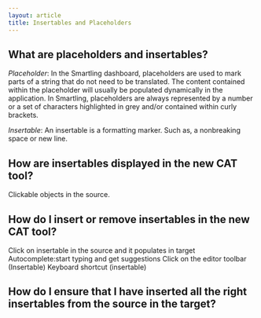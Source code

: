 ```yaml
---
layout: article
title: Insertables and Placeholders
---
```


## What are placeholders and insertables?

*Placeholder*: In the Smartling dashboard, placeholders are used to mark parts of a string that do not need to be translated. The content contained within the placeholder will usually be populated dynamically in the application. In Smartling, placeholders are always represented by a number or a set of characters highlighted in grey and/or contained within curly brackets.

*Insertable*: An insertable is a formatting marker. Such as, a nonbreaking space or new line.

## How are insertables displayed in the new CAT tool?

Clickable objects in the source.

## How do I insert or remove insertables in the new CAT tool?

Click on insertable in the source and it populates in target Autocomplete:start typing and get suggestions Click on the editor toolbar (Insertable) Keyboard shortcut (insertable)

## How do I ensure that I have inserted all the right insertables from the source in the target?